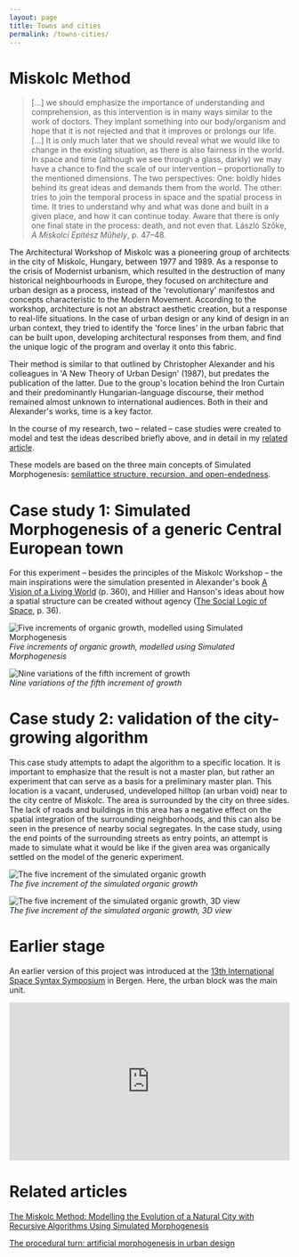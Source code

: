 ```yaml
---
layout: page
title: Towns and cities
permalink: /towns-cities/
---
```


# Miskolc Method

>[…] we should emphasize the importance of understanding and comprehension, as this intervention is in many ways similar to the work of doctors. They implant something into our body/organism and hope that it is not rejected and that it improves or prolongs our life. […]
It is only much later that we should reveal what we would like to change in the existing situation, as there is also fairness in the world.
In space and time (although we see through a glass, darkly) we may have a chance to find the scale of our intervention – proportionally to the mentioned dimensions.
The two perspectives:
One: boldly hides behind its great ideas and demands them from the world. The other: tries to join the temporal process in space and the spatial process in time. It tries to understand why and what was done and built in a given place, and how it can continue today. Aware that there is only one final state in the process: death, and not even that. László Szőke, *A Miskolci Építész Műhely*, p. 47–48.

The Architectural Workshop of Miskolc was a pioneering group of architects in the city of Miskolc, Hungary, between 1977 and 1989. As a response to the crisis of Modernist urbanism, which resulted in the destruction of many historical neighbourhoods in Europe, they focused on architecture and urban design as a process, instead of the 'revolutionary' manifestos and concepts characteristic to the Modern Movement. According to the workshop, architecture is not an abstract aesthetic creation, but a response to real-life situations. In the case of urban design or any kind of design in an urban context, they tried to identify the 'force lines' in the urban fabric that can be built upon, developing architectural responses from them, and find the unique logic of the program and overlay it onto this fabric.

Their method is similar to that outlined by Christopher Alexander and his colleagues in 'A New Theory of Urban Design' (1987), but predates the publication of the latter. Due to the group's location behind the Iron Curtain and their predominantly Hungarian-language discourse, their method remained almost unknown to international audiences. Both in their and Alexander's works, time is a key factor.

In the course of my research, two – related – case studies were created to model and test the ideas described briefly above, and in detail in my [related article](https://www.researchgate.net/publication/385077914_The_Miskolc_Method_Modelling_the_Evolution_of_a_Natural_City_with_Recursive_Algorithms_Using_Simulated_Morphogenesis).

These models are based on the three main concepts of Simulated Morphogenesis: [semilattice structure, recursion, and open-endedness](https://zbereczki.github.io/simulated-morphogenesis/theoretical-considerations/).

# Case study 1: Simulated Morphogenesis of a generic Central European town

For this experiment – besides the principles of the Miskolc Workshop – the main inspirations were the simulation presented in Alexander's book [A Vision of a Living World](http://www.natureoforder.com/summarybk3.htm) (p. 360), and Hillier and Hanson's ideas about how a spatial structure can be created without agency ([The Social Logic of Space](https://www.cambridge.org/core/books/social-logic-of-space/6B0A078C79A74F0CC615ACD8B250A985), p. 36).

![Five increments of organic growth, modelled using Simulated Morphogenesis](generic-inc-1-5.gif)  
*Five increments of organic growth, modelled using Simulated Morphogenesis*

![Nine variations of the fifth increment of growth](generic-inc-5-versions.gif)  
*Nine variations of the fifth increment of growth*

# Case study 2: validation of the city-growing algorithm

This case study attempts to adapt the algorithm to a specific location. It is important to emphasize that the result is not a master plan, but rather an experiment that can serve as a basis for a preliminary master plan. This location is a vacant, underused, undeveloped hilltop (an urban void) near to the city centre of Miskolc. The area is surrounded by the city on three sides. The lack of roads and buildings in this area has a negative effect on the spatial integration of the surrounding neighborhoods, and this can also be seen in the presence of nearby social segregates. In the case study, using the end points of the surrounding streets as entry points, an attempt is made to simulate what it would be like if the given area was organically settled on the model of the generic experiment.

![The five increment of the simulated organic growth](hangmans-hill-plan.gif)  
*The five increment of the simulated organic growth*

![The five increment of the simulated organic growth, 3D view](hangmans-hill-view.gif)  
*The five increment of the simulated organic growth, 3D view*

# Earlier stage

An earlier version of this project was introduced at the [13th International Space Syntax Symposium](https://www.hvl.no/en/research/conference/13sss/) in Bergen. Here, the urban block was the main unit.

<div style="position: relative; padding-bottom: 56.25%; height: 0; overflow: hidden; max-width: 100%; height: auto;">
  <iframe src="https://www.youtube.com/embed/ITfXszfLztE"
          style="position: absolute; top: 0; left: 0; width: 100%; height: 100%;"
          frameborder="0" allowfullscreen>
  </iframe>
</div>

# Related articles

[The Miskolc Method: Modelling the Evolution of a Natural City with Recursive Algorithms Using Simulated Morphogenesis](https://www.researchgate.net/publication/385077914_The_Miskolc_Method_Modelling_the_Evolution_of_a_Natural_City_with_Recursive_Algorithms_Using_Simulated_Morphogenesis)

[The procedural turn: artificial morphogenesis in urban design](https://www.researchgate.net/publication/362888816_The_procedural_turn_artificial_morphogenesis_in_urban_design)

